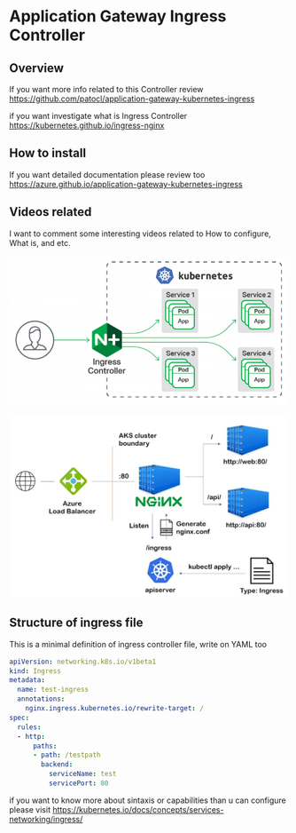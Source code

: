 # Application Gateway Ingress Controller

## Overview

If you want more info related to this Controller review <https://github.com/patocl/application-gateway-kubernetes-ingress>

if you want investigate what is Ingress Controller <https://kubernetes.github.io/ingress-nginx>

## How to install

If you want detailed documentation please review too <https://azure.github.io/application-gateway-kubernetes-ingress>

## Videos related

I want to comment some interesting videos related to How to configure, What is, and etc.

![ngix-ingrex diagram](assests/kubernetes-ingress.png)

![ngix-ingrex diagram](assests/kubernetes-ingress.jpg)

## Structure of ingress file

This is a minimal definition of ingress controller file, write on YAML too

``` yaml
apiVersion: networking.k8s.io/v1beta1
kind: Ingress
metadata:
  name: test-ingress
  annotations:
    nginx.ingress.kubernetes.io/rewrite-target: /
spec:
  rules:
  - http:
      paths:
      - path: /testpath
        backend:
          serviceName: test
          servicePort: 80
``` 

if you want to know more about sintaxis or capabilities than u can configure please visit <https://kubernetes.io/docs/concepts/services-networking/ingress/>

